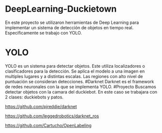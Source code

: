 # DeepLearning-Duckietown
En este proyecto se utilizaron herramientas de Deep Learning para implementar un sistema de detección de objetos en tiempo real. Especificamente se trabajo con YOLO.
# YOLO
YOLO es un sistema para detectar objetos. Este utiliza localizadores o clasificadores para la detección. Se aplica el modelo a una imagen en multiples lugares y a distintas escalas. Las regiones con alto nivel de puntuación se consideran detecciones.
#Darknet
Darknet es el framework de redes neuronales con la que se implementa YOLO.
#Proyecto
Buscamos detectar objetos con la camara del duckiebot. En este caso se trabajara con 2 clases: duckiebots y patos.


https://github.com/pjreddie/darknet

https://github.com/leggedrobotics/darknet_ros

https://github.com/Cartucho/OpenLabeling
